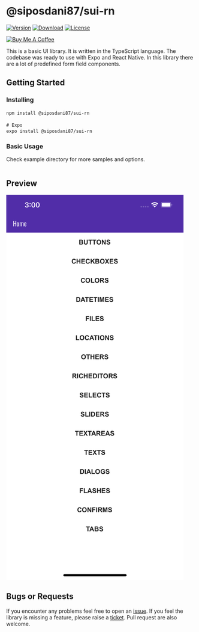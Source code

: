 # @siposdani87/sui-rn

[![Version](https://img.shields.io/npm/v/@siposdani87/sui-rn.svg?style=square)](https://www.npmjs.com/package/@siposdani87/sui-rn)
[![Download](https://img.shields.io/npm/dt/@siposdani87/sui-rn.svg?style=square)](https://www.npmjs.com/package/@siposdani87/sui-rn)
[![License](https://img.shields.io/npm/l/@siposdani87/sui-rn.svg?style=square)](./LICENSE)

<a href="https://www.buymeacoffee.com/siposdani87" target="_blank"><img src="https://cdn.buymeacoffee.com/buttons/v2/default-blue.png" alt="Buy Me A Coffee" style="width: 150px !important;"></a>

This is a basic UI library. It is written in the TypeScript language. The codebase was ready to use with Expo and React Native. In this library there are a lot of predefined form field components.

## Getting Started

### Installing

```
npm install @siposdani87/sui-rn

# Expo
expo install @siposdani87/sui-rn
```

### Basic Usage

Check example directory for more samples and options.

```js

```

## Preview
![Overview](https://raw.githubusercontent.com/siposdani87/sui-rn/master/images/sui-rn.png)

## Bugs or Requests

If you encounter any problems feel free to open an [issue](https://github.com/siposdani87/sui-rn/issues/new?template=bug_report.md). If you feel the library is missing a feature, please raise a [ticket](https://github.com/siposdani87/sui-rn/issues/new?template=feature_request.md). Pull request are also welcome.
